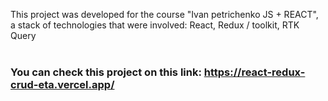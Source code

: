 This project was developed for the course "Ivan petrichenko JS + REACT", a stack of technologies that were involved: React, Redux / toolkit, RTK Query 
<br>
<br>
 ### You can check this project on this link: https://react-redux-crud-eta.vercel.app/ 
